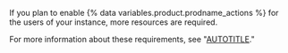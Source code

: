 If you plan to enable {% data variables.product.prodname_actions %} for the users of your instance, more resources are required. 

For more information about these requirements, see "[AUTOTITLE](/admin/github-actions/getting-started-with-github-actions-for-your-enterprise/getting-started-with-github-actions-for-github-enterprise-server#review-hardware-considerations)."
